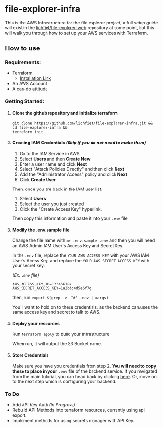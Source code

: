 # file-explorer-infra

This is the AWS Infrastructure for the file explorer project, a full setup guide will exist in the [lichfiet/file-explorer-web](https://github.com/lichfiet/file-explorer-web) repository at some point, but this will walk you through how to set up your AWS services with Terraform.

## How to use

### Requirements:

- Terraform
  - [Installation Link](https://developer.hashicorp.com/terraform/tutorials/aws-get-started/install-cli) 
- An AWS Account
- A can-do attitude

### Getting Started:

1. #### Clone the github repository and initialize terraform

    ```
    git clone https://github.com/lichfiet/file-explorer-infra.git &&
    cd file-explorer-infra &&
    terraform init
    ```

2. #### Creating IAM Credentials *(Skip if you do not need to make them)*

    1. Go to the IAM Service in AWS
    2. Select **Users** and then **Create New**
    3. Enter a user name and click **Next**
    4. Select "Attach Policies Directly" and then click **Next**
    5. Add the "Administrator Access" policy and click **Next**
    6. Click **Create User**

    Then, once you are back in the IAM user list:
    
    1. Select **Users**
    2. Select the user you just created
    3. Click the "Create Access Key" hyperlink.

    Then copy this information and paste it into your `.env` file

3. #### Modify the .env.sample file

    Change the file name with `mv .env.sample .env` and then you will need an AWS Admin IAM User's Access Key and Secret Key.
    
    In the `.env` file, replace the `YOUR AWS ACCESS KEY` with your AWS IAM User's Acess Key, and replace the `YOUR AWS SECRET ACCESS KEY` with your secret key.

    *(Ex. `.env` file)*
    ```
    AWS_ACCESS_KEY_ID=123456789
    AWS_SECRET_ACCESS_KEY=1a2b3c4d5e6f7g
    ```

    then, run `export $(grep -v '^#' .env | xargs)`

    You'll want to hold on to these credentials, as the backend can/uses the same access key and secret to talk to AWS.

4. #### Deploy your resources

    Run `terraform apply` to build your infrastructure

    When run, it will output the S3 Bucket name.

5. #### Store Credentials

    Make sure you have you credentials from step 2. **You will need to copy these to place in your** `.env` file of the backend service. If you navigated from the main tutorial, you can head back by clicking [here](https://https://github.com/lichfiet/file-explorer-web). Or, move on to the next step which is configuring your backend.


### To Do
- Add API Key Auth *(In Progress)*
- Rebuild API Methods into terraform resources, currently using api export.
- Implement methods for using secrets manager with API Key.